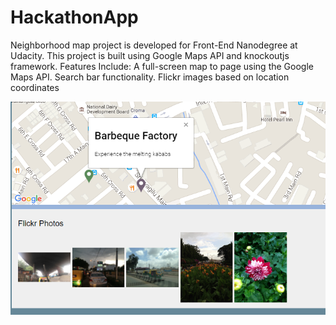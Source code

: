# HackathonApp #
Neighborhood map project is developed for Front-End Nanodegree at Udacity. This project is built using Google Maps API and knockoutjs framework. Features Include: A full-screen map to page using the Google Maps API. Search bar functionality. Flickr images based on location coordinates

![ScreenShot](img/neigh.PNG)

